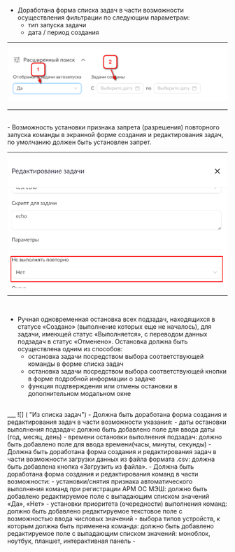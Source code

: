 - Доработана форма списка задач в части возможности осуществления фильтрации по следующим параметрам:
    - тип запуска задачи
    - дата / период создания<br>
___
![](https://github.com/Iverlein/IvDocs/blob/26a57dae53542747a3eca1eac147c9e0acc57ff2/MES/Pictures/Screenshot_31-01-2023_(12h-53m-44s).png "расширенные поиск как фильтрация")
___
<br>
- Возможность установки признака запрета (разрешения) повторного запуска команды в экранной форме создания и редактирования задач, по умолчанию должен быть установлен запрет.

___

![](https://github.com/Iverlein/IvDocs/blob/e4741f60258fcaf33885e854528591f834ed52ba/MES/Pictures/Screenshot_31-01-2023_(12h-57m-15s).png "этот шедевр надо заменить")
___
<br>

- Ручная одновременная остановка всех подзадач, находящихся в статусе «Создано» (выполнение которых еще не началось), для задачи, имеющей статус «Выполняется», с переводом данных подзадач в статус «Отменено». Остановка должна быть осуществлена одним из способов:
    - остановка задачи посредством выбора соответствующей команды в форме списка задач
    - остановка задачи посредством выбора соответствующей кнопки в форме подробной информации о задаче
    - функция подтверждения или отмены остановки в дополнительном модальном окне
<br>
___
![] ( "Из списка задач")
- Должна быть доработана форма создания и редактирования задач в части возможности указания:
  - даты остановки выполнения подзадач: должно быть добавлено поле для ввода даты (год, месяц, день)
  - времени остановки выполнения подзадач: должно быть добавлено поле для ввода времени(часы, минуты, секунды)
- Должна быть доработана форма создания и редактирования задач в части возможности загрузки данных из файла формата .csv: должна быть добавлена кнопка «Загрузить из файла».
- Должна быть доработана форма создания и редактирования команд в части возможности:
    - установки/снятия признака автоматического выполнения команд при регистрации АРМ ОС МЭШ: должно быть добавлено редактируемое поле с выпадающим списком значений «Да», «Нет»
    - установки приоритета (очередности) выполнения команд: должно быть добавлено редактируемое текстовое поле с возможностью ввода числовых значений
    - выбора типов устройств, к которым должна быть применена команда: должно быть добавлено редактируемое поле с выпадающим списком значений: моноблок, ноутбук, планшет, интерактивная панель
-  

